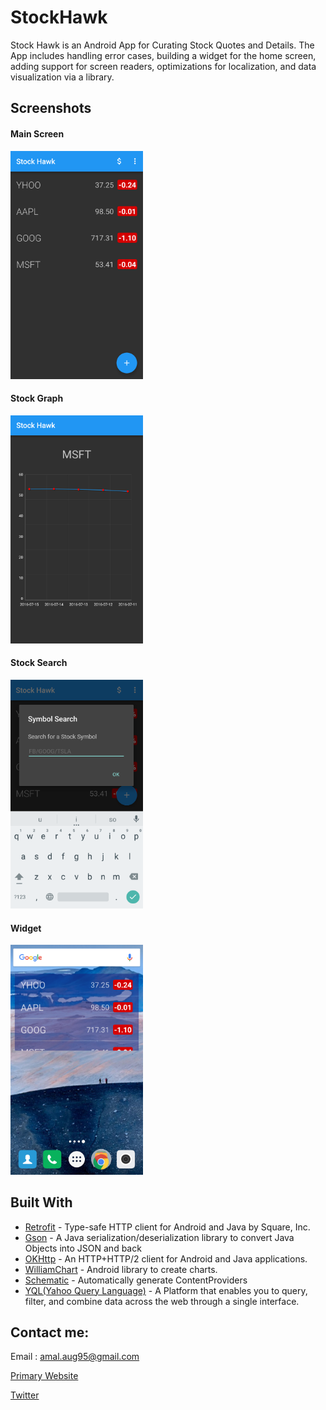 # StockHawk

Stock Hawk is an Android App for Curating Stock Quotes and Details. The App includes handling error cases, building a widget for the home screen, adding support for screen readers, optimizations for localization, and data visualization via a library.

## Screenshots

#### Main Screen
<img src="Screenshots/S1.png" width="212">

#### Stock Graph
<img src="Screenshots/S2.png" width="212">

#### Stock Search
<img src="Screenshots/S3.png" width="212">

#### Widget
<img src="Screenshots/S4.png" width="212">

## Built With
* [Retrofit](https://github.com/square/retrofit) - Type-safe HTTP client for Android and Java by Square, Inc.
* [Gson](https://github.com/google/gson) - A Java serialization/deserialization library to convert Java Objects into JSON and back
* [OKHttp](https://github.com/square/okhttp) - An HTTP+HTTP/2 client for Android and Java applications.
* [WilliamChart](https://github.com/diogobernardino/WilliamChart) - Android library to create charts.
* [Schematic](https://github.com/SimonVT/schematic) - Automatically generate ContentProviders
* [YQL(Yahoo Query Language)](https://developer.yahoo.com/yql/) - A Platform that enables you to query, filter, and combine data across the web through a single interface.

## Contact me:
Email : amal.aug95@gmail.com

[Primary Website](http://Amalkrishnan.me)

[Twitter](https://twitter.com/amal_krish)

